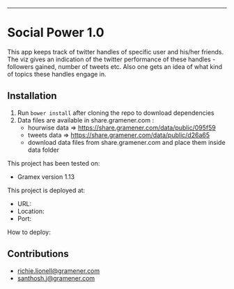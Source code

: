 
--------------------------------------------------------------------------------

Social Power 1.0
================================================================================

This app keeps track of twitter handles of specific user and his/her friends.
The viz gives an indication of the twitter performance of these handles - followers gained, number of tweets etc.
Also one gets an idea of what kind of topics these handles engage in.


Installation
--------------------------------------------------------------------------------


1. Run `bower install` after cloning the repo to download dependencies
2. Data files are available in share.gramener.com :
   - hourwise data => https://share.gramener.com/data/public/095f59
   - tweets data => https://share.gramener.com/data/public/d26a65
   - download data files from share.gramener.com and place them inside data folder


This project has been tested on:

- Gramex version 1.13

This project is deployed at:

- URL:
- Location:
- Port:

How to deploy:


Contributions
--------------------------------------------------------------------------------

- richie.lionell@gramener.com
- santhosh.j@gramener.com